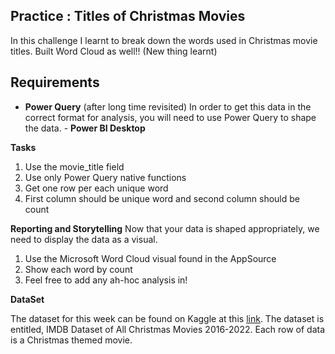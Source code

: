 ## Practice : Titles of Christmas Movies

In this challenge I learnt to break down the words used in Christmas movie titles. 
Built Word Cloud as well!! (New thing learnt)


## Requirements
   - **Power Query** (after long time revisited)
    In order to get this data in the correct format for analysis, you will need to use Power Query to shape the data.
    - **Power BI Desktop**

**Tasks**
1. Use the movie_title field
2. Use only Power Query native functions
3. Get one row per each unique word
4. First column should be unique word and second column should be count


**Reporting and Storytelling**
Now that your data is shaped appropriately, we need to display the data as a visual. 
1. Use the Microsoft Word Cloud visual found in the AppSource
2. Show each word by count
3. Feel free to add any ah-hoc analysis in!



**DataSet**

The dataset for this week can be found on Kaggle at this [link](https://www.kaggle.com/datasets/adityak957/imdb-christmas-movies-from-20162022). The dataset is entitled, IMDB Dataset of All Christmas Movies 2016-2022. Each row of data is a Christmas themed movie.